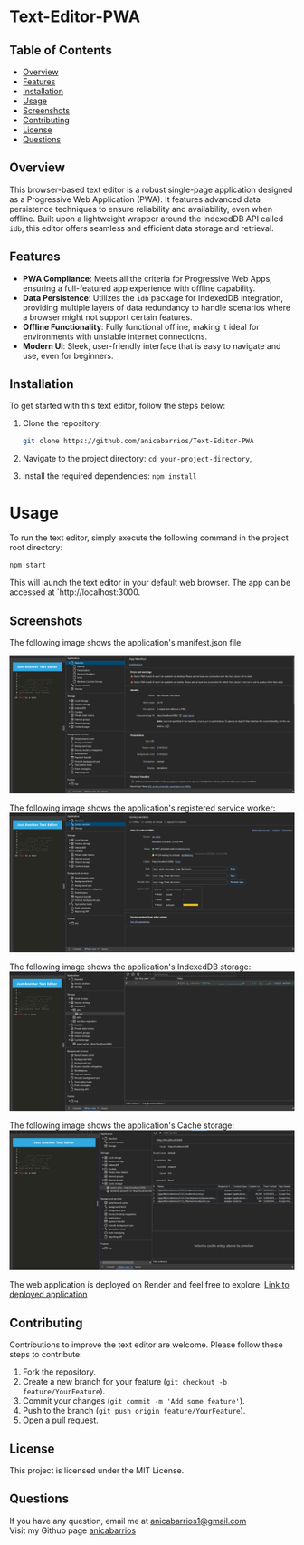 # Text-Editor-PWA

## Table of Contents
- [Overview](#overview)
- [Features](#features)
- [Installation](#installation)
- [Usage](#usage)
- [Screenshots](#screenshots)
- [Contributing](#contributing)
- [License](#license)
- [Questions](#questions)

## Overview

This browser-based text editor is a robust single-page application designed as a Progressive Web Application (PWA). It features advanced data persistence techniques to ensure reliability and availability, even when offline. Built upon a lightweight wrapper around the IndexedDB API called `idb`, this editor offers seamless and efficient data storage and retrieval.

## Features

- **PWA Compliance**: Meets all the criteria for Progressive Web Apps, ensuring a full-featured app experience with offline capability.
- **Data Persistence**: Utilizes the `idb` package for IndexedDB integration, providing multiple layers of data redundancy to handle scenarios where a browser might not support certain features.
- **Offline Functionality**: Fully functional offline, making it ideal for environments with unstable internet connections.
- **Modern UI**: Sleek, user-friendly interface that is easy to navigate and use, even for beginners.

## Installation

To get started with this text editor, follow the steps below:

1. Clone the repository:
   ```bash
   git clone https://github.com/anicabarrios/Text-Editor-PWA

2. Navigate to the project directory:
`cd your-project-directory`,

3. Install the required dependencies:
`npm install`

# Usage

To run the text editor, simply execute the following command in the project root directory:

```bash
npm start
```
This will launch the text editor in your default web browser. The app can be accessed at `http://localhost:3000.

## Screenshots
The following image shows the application's manifest.json file:

![manifest](./Assets/manifest1.png)

The following image shows the application's registered service worker:
![service-worker](./Assets/service.png)

The following image shows the application's IndexedDB storage:
![IndexDB](./Assets/index.png)

The following image shows the application's Cache storage:
![Cache](./Assets/cachea.png)

The web application is deployed on Render and feel free to explore: [Link to deployed application](https://text-editor-pwa-vsbv.onrender.com/)

## Contributing

Contributions to improve the text editor are welcome. Please follow these steps to contribute:

1. Fork the repository.
2. Create a new branch for your feature (`git checkout -b feature/YourFeature`).
3. Commit your changes (`git commit -m 'Add some feature'`).
4. Push to the branch (`git push origin feature/YourFeature`).
5. Open a pull request.

## License

This project is licensed under the MIT License.

## Questions 

If you have any question, email me at  anicabarrios1@gmail.com<br/>
Visit my Github page [anicabarrios](https://github.com/anicabarrios)